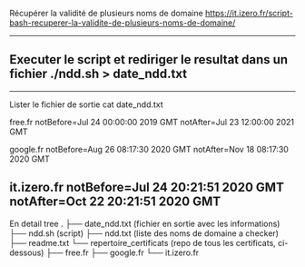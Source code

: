 Récupérer la validité de plusieurs noms de domaine
https://it.izero.fr/script-bash-recuperer-la-validite-de-plusieurs-noms-de-domaine/


---
Executer le script et rediriger le resultat dans un fichier 
./ndd.sh > date_ndd.txt
---
---
Lister le fichier de sortie
cat date_ndd.txt

free.fr
notBefore=Jul 24 00:00:00 2019 GMT
notAfter=Jul 23 12:00:00 2021 GMT

google.fr
notBefore=Aug 26 08:17:30 2020 GMT
notAfter=Nov 18 08:17:30 2020 GMT

it.izero.fr
notBefore=Jul 24 20:21:51 2020 GMT
notAfter=Oct 22 20:21:51 2020 GMT
---

En detail
tree
.
├── date_ndd.txt (fichier en sortie avec les informations)
├── ndd.sh (script)
├── ndd.txt (liste des noms de domaine a checker)
├── readme.txt
└── repertoire_certificats (repo de tous les certificats, ci-dessous)
    ├── free.fr
    ├── google.fr
    └── it.izero.fr

